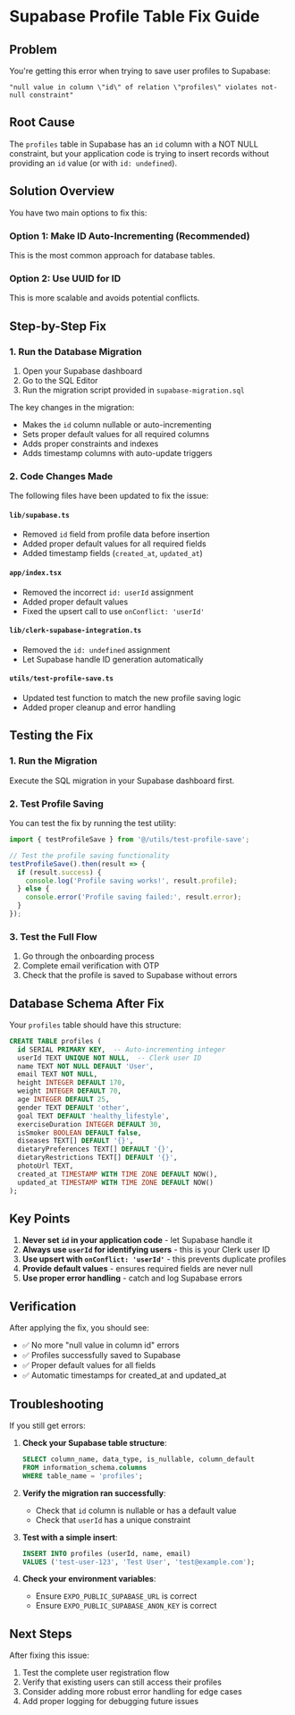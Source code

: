 # Supabase Profile Table Fix Guide

## Problem
You're getting this error when trying to save user profiles to Supabase:
```
"null value in column \"id\" of relation \"profiles\" violates not-null constraint"
```

## Root Cause
The `profiles` table in Supabase has an `id` column with a NOT NULL constraint, but your application code is trying to insert records without providing an `id` value (or with `id: undefined`).

## Solution Overview
You have two main options to fix this:

### Option 1: Make ID Auto-Incrementing (Recommended)
This is the most common approach for database tables.

### Option 2: Use UUID for ID
This is more scalable and avoids potential conflicts.

## Step-by-Step Fix

### 1. Run the Database Migration
1. Open your Supabase dashboard
2. Go to the SQL Editor
3. Run the migration script provided in `supabase-migration.sql`

The key changes in the migration:
- Makes the `id` column nullable or auto-incrementing
- Sets proper default values for all required columns
- Adds proper constraints and indexes
- Adds timestamp columns with auto-update triggers

### 2. Code Changes Made
The following files have been updated to fix the issue:

#### `lib/supabase.ts`
- Removed `id` field from profile data before insertion
- Added proper default values for all required fields
- Added timestamp fields (`created_at`, `updated_at`)

#### `app/index.tsx`
- Removed the incorrect `id: userId` assignment
- Added proper default values
- Fixed the upsert call to use `onConflict: 'userId'`

#### `lib/clerk-supabase-integration.ts`
- Removed the `id: undefined` assignment
- Let Supabase handle ID generation automatically

#### `utils/test-profile-save.ts`
- Updated test function to match the new profile saving logic
- Added proper cleanup and error handling

## Testing the Fix

### 1. Run the Migration
Execute the SQL migration in your Supabase dashboard first.

### 2. Test Profile Saving
You can test the fix by running the test utility:

```typescript
import { testProfileSave } from '@/utils/test-profile-save';

// Test the profile saving functionality
testProfileSave().then(result => {
  if (result.success) {
    console.log('Profile saving works!', result.profile);
  } else {
    console.error('Profile saving failed:', result.error);
  }
});
```

### 3. Test the Full Flow
1. Go through the onboarding process
2. Complete email verification with OTP
3. Check that the profile is saved to Supabase without errors

## Database Schema After Fix

Your `profiles` table should have this structure:

```sql
CREATE TABLE profiles (
  id SERIAL PRIMARY KEY,  -- Auto-incrementing integer
  userId TEXT UNIQUE NOT NULL,  -- Clerk user ID
  name TEXT NOT NULL DEFAULT 'User',
  email TEXT NOT NULL,
  height INTEGER DEFAULT 170,
  weight INTEGER DEFAULT 70,
  age INTEGER DEFAULT 25,
  gender TEXT DEFAULT 'other',
  goal TEXT DEFAULT 'healthy_lifestyle',
  exerciseDuration INTEGER DEFAULT 30,
  isSmoker BOOLEAN DEFAULT false,
  diseases TEXT[] DEFAULT '{}',
  dietaryPreferences TEXT[] DEFAULT '{}',
  dietaryRestrictions TEXT[] DEFAULT '{}',
  photoUrl TEXT,
  created_at TIMESTAMP WITH TIME ZONE DEFAULT NOW(),
  updated_at TIMESTAMP WITH TIME ZONE DEFAULT NOW()
);
```

## Key Points

1. **Never set `id` in your application code** - let Supabase handle it
2. **Always use `userId` for identifying users** - this is your Clerk user ID
3. **Use upsert with `onConflict: 'userId'`** - this prevents duplicate profiles
4. **Provide default values** - ensures required fields are never null
5. **Use proper error handling** - catch and log Supabase errors

## Verification

After applying the fix, you should see:
- ✅ No more "null value in column id" errors
- ✅ Profiles successfully saved to Supabase
- ✅ Proper default values for all fields
- ✅ Automatic timestamps for created_at and updated_at

## Troubleshooting

If you still get errors:

1. **Check your Supabase table structure**:
   ```sql
   SELECT column_name, data_type, is_nullable, column_default 
   FROM information_schema.columns 
   WHERE table_name = 'profiles';
   ```

2. **Verify the migration ran successfully**:
   - Check that `id` column is nullable or has a default value
   - Check that `userId` has a unique constraint

3. **Test with a simple insert**:
   ```sql
   INSERT INTO profiles (userId, name, email) 
   VALUES ('test-user-123', 'Test User', 'test@example.com');
   ```

4. **Check your environment variables**:
   - Ensure `EXPO_PUBLIC_SUPABASE_URL` is correct
   - Ensure `EXPO_PUBLIC_SUPABASE_ANON_KEY` is correct

## Next Steps

After fixing this issue:
1. Test the complete user registration flow
2. Verify that existing users can still access their profiles
3. Consider adding more robust error handling for edge cases
4. Add proper logging for debugging future issues
